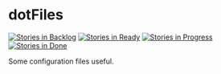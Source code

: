 # dotFiles

[![Stories in Backlog](https://badge.waffle.io/mvaude/dotFiles.svg?label=backlog&title=Backlog)](http://waffle.io/mvaude/dotFiles)
[![Stories in Ready](https://badge.waffle.io/mvaude/dotFiles.svg?label=ready&title=Ready)](http://waffle.io/mvaude/dotFiles)
[![Stories in Progress](https://badge.waffle.io/mvaude/dotFiles.svg?label=progress&title=Progress)](http://waffle.io/mvaude/dotFiles)
[![Stories in Done](https://badge.waffle.io/mvaude/dotFiles.svg?label=done&title=Done)](http://waffle.io/mvaude/dotFiles)


Some configuration files useful.
